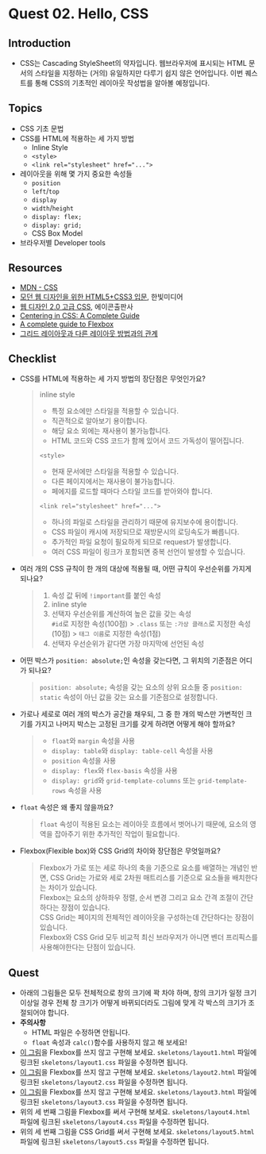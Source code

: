 # Quest 02. Hello, CSS


## Introduction
* CSS는 Cascading StyleSheet의 약자입니다. 웹브라우저에 표시되는 HTML 문서의 스타일을 지정하는 (거의) 유일하지만 다루기 쉽지 않은 언어입니다. 이번 퀘스트를 통해 CSS의 기초적인 레이아웃 작성법을 알아볼 예정입니다.

## Topics
* CSS 기초 문법
* CSS를 HTML에 적용하는 세 가지 방법
  * Inline Style
  * `<style>`
  * `<link rel="stylesheet" href="...">`
* 레이아웃을 위해 몇 가지 중요한 속성들
  * `position`
  * `left`/`top`
  * `display`
  * `width`/`height`
  * `display: flex;`
  * `display: grid;`
  * CSS Box Model
* 브라우저별 Developer tools

## Resources
* [MDN - CSS](https://developer.mozilla.org/ko/docs/Web/CSS)
* [모던 웹 디자인을 위한 HTML5+CSS3 입문](http://www.yes24.com/24/Goods/15683538?Acode=101), 한빛미디어
* [웹 디자인 2.0 고급 CSS](http://www.yes24.com/24/Goods/2808075?Acode=101), 에이콘출판사
* [Centering in CSS: A Complete Guide](https://css-tricks.com/centering-css-complete-guide/)
* [A complete guide to Flexbox](https://css-tricks.com/snippets/css/a-guide-to-flexbox/)
* [그리드 레이아웃과 다른 레이아웃 방법과의 관계](https://developer.mozilla.org/ko/docs/Web/CSS/CSS_Grid_Layout/%EA%B7%B8%EB%A6%AC%EB%93%9C_%EB%A0%88%EC%9D%B4%EC%95%84%EC%9B%83%EA%B3%BC_%EB%8B%A4%EB%A5%B8_%EB%A0%88%EC%9D%B4%EC%95%84%EC%9B%83_%EB%B0%A9%EB%B2%95%EA%B3%BC%EC%9D%98_%EA%B4%80%EA%B3%84)

## Checklist
* CSS를 HTML에 적용하는 세 가지 방법의 장단점은 무엇인가요?
  > inline style  
  > * 특정 요소에만 스타일을 적용할 수 있습니다.  
  > * 직관적으로 알아보기 용이합니다.  
  > * 해당 요소 외에는 재사용이 불가능합니다.
  > * HTML 코드와 CSS 코드가 함께 있어서 코드 가독성이 떨어집니다.  
  >
  > `<style>`  
  > * 현재 문서에만 스타일을 적용할 수 있습니다.  
  > * 다른 페이지에서는 재사용이 불가능합니다.  
  > * 페에지를 로드할 때마다 스타일 코드를 받아와야 합니다.  
  >
  > `<link rel="stylesheet" href="...">`  
  > * 하나의 파일로 스타일을 관리하기 때문에 유지보수에 용이합니다.  
  > * CSS 파일이 캐시에 저장되므로 재방문시의 로딩속도가 빠릅니다.  
  > * 추가적인 파일 요청이 필요하게 되므로 request가 발생합니다.  
  > * 여러 CSS 파일이 링크가 포함되면 중복 선언이 발생할 수 있습니다.   
* 여러 개의 CSS 규칙이 한 개의 대상에 적용될 때, 어떤 규칙이 우선순위를 가지게 되나요?
  > 1. 속성 값 뒤에 `!important`를 붙인 속성  
  > 2. inline style  
  > 3. 선택자 우선순위를 계산하여 높은 값을 갖는 속성  
  > `#id`로 지정한 속성(100점) > `.class` 또는 `:가상 클래스`로 지정한 속성(10점) > `태그 이름`로 지정한 속성(1점)  
  > 4. 선택자 우선순위가 같다면 가장 마지막에 선언된 속성  
* 어떤 박스가 `position: absolute;`인 속성을 갖는다면, 그 위치의 기준점은 어디가 되나요?
  > `position: absolute;` 속성을 갖는 요소의 상위 요소들 중 `position: static` 속성이 아닌 값을 갖는 요소를 기준점으로 설정합니다.  
* 가로나 세로로 여러 개의 박스가 공간을 채우되, 그 중 한 개의 박스만 가변적인 크기를 가지고 나머지 박스는 고정된 크기를 갖게 하려면 어떻게 해야 할까요?
  > * `float`와 `margin` 속성을 사용  
  > * `display: table`와 `display: table-cell` 속성을 사용  
  > * `position` 속성을 사용  
  > * `display: flex`와 `flex-basis` 속성을 사용  
  > * `display: grid`와 `grid-template-columns` 또는 `grid-template-rows` 속성을 사용  
* `float` 속성은 왜 좋지 않을까요?
  >`float` 속성이 적용된 요소는 레이아웃 흐름에서 벗어나기 때문에, 요소의 영역을 잡아주기 위한 추가적인 작업이 필요합니다.  
* Flexbox(Flexible box)와 CSS Grid의 차이와 장단점은 무엇일까요?
  > Flexbox가 가로 또는 세로 하나의 축을 기준으로 요소를 배열하는 개념인 반면, CSS Grid는 가로와 세로 2차원 매트리스를 기준으로 요소들을 배치한다는 차이가 있습니다.  
  > Flexbox는 요소의 상하좌우 정렬, 순서 변경 그리고 요소 간격 조절이 간단하다는 장점이 있습니다.  
  > CSS Grid는 페이지의 전체적인 레이아웃을 구성하는데 간단하다는 장점이 있습니다.  
  > Flexbox와 CSS Grid 모두 비교적 최신 브라우저가 아니면 벤더 프리픽스를 사용해야한다는 단점이 있습니다.  

## Quest
* 아래의 그림들은 모두 전체적으로 창의 크기에 꽉 차야 하며, 창의 크기가 일정 크기 이상일 경우 전체 창 크기가 어떻게 바뀌되더라도 그림에 맞게 각 박스의 크기가 조절되어야 합니다.
* **주의사항**
  * HTML 파일은 수정하면 안됩니다.
  * `float` 속성과 `calc()`함수를 사용하지 않고 해 보세요!
* [이 그림](layout1.png)을 Flexbox를 쓰지 않고 구현해 보세요. `skeletons/layout1.html` 파일에 링크된 `skeletons/layout1.css` 파일을 수정하면 됩니다.
* [이 그림](layout2.png)을 Flexbox를 쓰지 않고 구현해 보세요. `skeletons/layout2.html` 파일에 링크된 `skeletons/layout2.css` 파일을 수정하면 됩니다.
* [이 그림](layout3.png)을 Flexbox를 쓰지 않고 구현해 보세요. `skeletons/layout3.html` 파일에 링크된 `skeletons/layout3.css` 파일을 수정하면 됩니다.
* 위의 세 번째 그림을 Flexbox를 써서 구현해 보세요. `skeletons/layout4.html` 파일에 링크된 `skeletons/layout4.css` 파일을 수정하면 됩니다.
* 위의 세 번째 그림을 CSS Grid를 써서 구현해 보세요. `skeletons/layout5.html` 파일에 링크된 `skeletons/layout5.css` 파일을 수정하면 됩니다.
